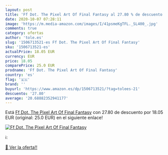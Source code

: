 ```yaml
---
layout: post
title: 'Ff Dot. The Pixel Art Of Final Fantasy al 27.80 % de descuento'
date: 2020-10-07 07:28:11
image: 'https://m.media-amazon.com/images/I/41psmeKgTFL._SL400_.jpg'
comments: true
category: ofertas
author: 'tole.es'
slug: '1506713521-es Ff Dot. The Pixel Art Of Final Fantasy'
sku: '1506713521-es'
actualPrice: 18.05 EUR
currency: EUR
price: 18.05
comparePrice: 25.0 EUR
prodname: 'Ff Dot. The Pixel Art Of Final Fantasy'
country: 'es'
flag: '🇪🇸'
brand: ''
buyurl: 'https://www.amazon.es/dp/1506713521/?tag=tolees-21'
descuento: '27.80'
average: '20.68882352941177'
---
```


Está [Ff Dot. The Pixel Art Of Final Fantasy](https://www.amazon.es/dp/1506713521/?tag=tolees-21) con 27.80 de descuento por 18.05 EUR (original: 25.0 EUR) en el siguiente enlace!

[![Ff Dot. The Pixel Art Of Final Fantasy](https://m.media-amazon.com/images/I/41psmeKgTFL._SL400_.jpg)](https://www.amazon.es/dp/1506713521/?tag=tolees-21)

ℹ️:


[🛒 Ver la oferta!!](https://www.amazon.es/dp/1506713521/?tag=tolees-21)
